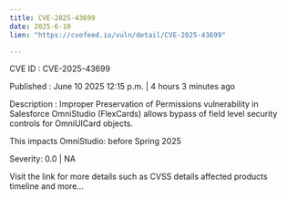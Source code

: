 ```yaml
---
title: CVE-2025-43699
date: 2025-6-10
lien: "https://cvefeed.io/vuln/detail/CVE-2025-43699"

---
```


CVE ID : CVE-2025-43699

Published :  June 10
2025
12:15 p.m. | 4 hours
3 minutes ago

Description : Improper Preservation of Permissions vulnerability in Salesforce OmniStudio (FlexCards) allows bypass of field level security controls for OmniUICard objects. 

This impacts OmniStudio: before Spring 2025

Severity: 0.0 | NA

Visit the link for more details
such as CVSS details
affected products
timeline
and more...
